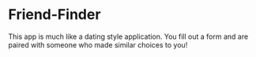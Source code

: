 # Friend-Finder
This app is much like a dating style application. You fill out a form and are paired with someone who made similar choices to you!
